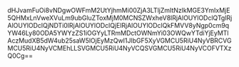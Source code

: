 dHJvamFuOi8vNDgwOWFmM2UtYjhmMi00ZjA3LTljZmItNzlkMGE3YmIxMjE5QHMxLnVweXVuLm9ubGluZToxMjM0MCNSZWxheV8lRjAlOUYlODclQTglRjAlOUYlODclQjNDTi0lRjAlOUYlODclQjElRjAlOUYlODclQkFMVV8yNgp0cm9qYW46Ly80ODA5YWYzZS1iOGYyLTRmMDctOWNmYi03OWQwYTdiYjEyMTlAczMudXB5dW4ub25saW5lOjEyMzQwI1JlbGF5XyVGMCU5RiU4NyVBRCVGMCU5RiU4NyVCMEhLLSVGMCU5RiU4NyVCQSVGMCU5RiU4NyVCOFVTXzQ0Cg==